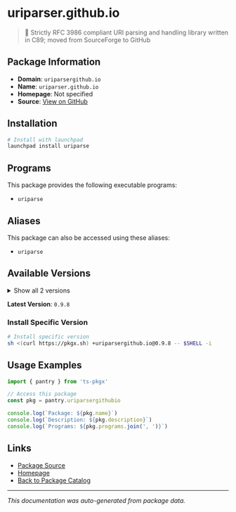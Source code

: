 # uriparser.github.io

> :hocho: Strictly RFC 3986 compliant URI parsing and handling library written in C89; moved from SourceForge to GitHub

## Package Information

- **Domain**: `uriparsergithub.io`
- **Name**: `uriparser.github.io`
- **Homepage**: Not specified
- **Source**: [View on GitHub](https://github.com/pkgxdev/pantry/tree/main/projects/uriparser.github.io/package.yml)

## Installation

```bash
# Install with launchpad
launchpad install uriparse
```

## Programs

This package provides the following executable programs:

- `uriparse`

## Aliases

This package can also be accessed using these aliases:

- `uriparse`

## Available Versions

<details>
<summary>Show all 2 versions</summary>

- `0.9.8`, `0.9.7`

</details>

**Latest Version**: `0.9.8`

### Install Specific Version

```bash
# Install specific version
sh <(curl https://pkgx.sh) +uriparsergithub.io@0.9.8 -- $SHELL -i
```

## Usage Examples

```typescript
import { pantry } from 'ts-pkgx'

// Access this package
const pkg = pantry.uriparsergithubio

console.log(`Package: ${pkg.name}`)
console.log(`Description: ${pkg.description}`)
console.log(`Programs: ${pkg.programs.join(', ')}`)
```

## Links

- [Package Source](https://github.com/pkgxdev/pantry/tree/main/projects/uriparser.github.io/package.yml)
- [Homepage](#)
- [Back to Package Catalog](../package-catalog.md)

---

*This documentation was auto-generated from package data.*
